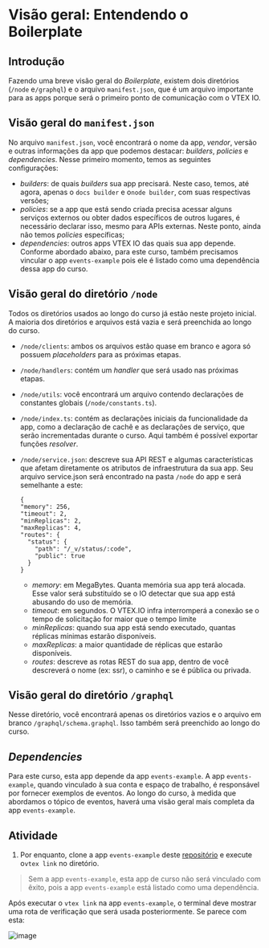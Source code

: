 # Visão geral: Entendendo o Boilerplate

## Introdução

Fazendo uma breve visão geral do _Boilerplate_, existem dois diretórios (`/node` e`/graphql`) e o arquivo `manifest.json`, que é um arquivo importante para as apps porque será o primeiro ponto de comunicação com o VTEX IO.

## Visão geral do `manifest.json`

No arquivo `manifest.json`, você encontrará o nome da app, _vendor_, versão e outras informações da app que podemos destacar: _builders_, _policies_ e _dependencies_. Nesse primeiro momento, temos as seguintes configurações:

- _builders_: de quais _builders_ sua app precisará. Neste caso, temos, até agora, apenas o `docs builder` e o`node builder`, com suas respectivas versões;
- _policies_: se a app que está sendo criada precisa acessar alguns serviços externos ou obter dados específicos de outros lugares, é necessário declarar isso, mesmo para APIs externas. Neste ponto, ainda não temos _policies_ específicas;
- _dependencies_: outros apps VTEX IO das quais sua app depende. Conforme abordado abaixo, para este curso, também precisamos vincular o app `events-example` pois ele é listado como uma dependência dessa app do curso.

## Visão geral do diretório `/node`

Todos os diretórios usados ​​ao longo do curso já estão neste projeto inicial. A maioria dos diretórios e arquivos está vazia e será preenchida ao longo do curso.

- `/node/clients`: ambos os arquivos estão quase em branco e agora só possuem _placeholders_ para as próximas etapas.

- `/node/handlers`: contém um _handler_ que será usado nas próximas etapas.

- `/node/utils`: você encontrará um arquivo contendo declarações de constantes globais (`/node/constants.ts`).

- `/node/index.ts`: contém as declarações iniciais da funcionalidade da app, como a declaração de cachê e as declarações de serviço, que serão incrementadas durante o curso. Aqui também é possível exportar funções _resolver_.

- `/node/service.json`: descreve sua API REST e algumas características que afetam diretamente os atributos de infraestrutura da sua app.
  Seu arquivo service.json será encontrado na pasta `/node` do app e será semelhante a este:

  ```
  {
  "memory": 256,
  "timeout": 2,
  "minReplicas": 2,
  "maxReplicas": 4,
  "routes": {
    "status": {
      "path": "/_v/status/:code",
      "public": true
    }
  }
  ```

  - _memory_: em MegaBytes. Quanta memória sua app terá alocada. Esse valor será substituído se o IO detectar que sua app está abusando do uso de memória.
  - _timeout_: em segundos. O VTEX.IO infra interromperá a conexão se o tempo de solicitação for maior que o tempo limite
  - _minReplicas_: quando sua app está sendo executado, quantas réplicas mínimas estarão disponíveis.
  - _maxReplicas_: a maior quantidade de réplicas que estarão disponíveis.
  - _routes_: descreve as rotas REST do sua app, dentro de você descreverá o nome (ex: ssr), o caminho e se é pública ou privada.

## Visão geral do diretório `/graphql`

Nesse diretório, você encontrará apenas os diretórios vazios e o arquivo em branco `/graphql/schema.graphql`. Isso também será preenchido ao longo do curso.

## _Dependencies_

Para este curso, esta app depende da app `events-example`. A app `events-example`, quando vinculado à sua conta e espaço de trabalho, é responsável por fornecer exemplos de eventos. Ao longo do curso, à medida que abordamos o tópico de eventos, haverá uma visão geral mais completa da app `events-example`.

## Atividade

1. Por enquanto, clone a app `events-example` deste [repositório](https://github.com/vtex-apps/events-example) e execute o`vtex link` no diretório.

> Sem a app `events-example`, esta app de curso não será vinculado com êxito, pois a app `events-example` está listado como uma dependência.

Após executar o `vtex link` na app `events-example`, o terminal deve mostrar uma rota de verificação que será usada posteriormente. Se parece com esta:

![image](https://user-images.githubusercontent.com/43679629/83797811-91777480-a679-11ea-9bc9-9d32ace321d7.png)
